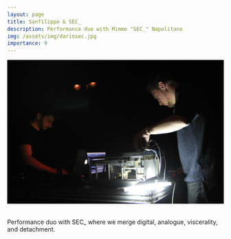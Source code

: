```yaml
---
layout: page
title: Sanfilippo & SEC_
description: Performance duo with Mimmo "SEC_" Napolitano
img: /assets/img/dariosec.jpg
importance: 9
---
```


<div class="row justify-content-sm-center">
    <div class="col-sm-24 mt-3 mt-md-0">
        <img class="img-fluid rounded z-depth-1" src="/assets/img/dariosec.jpg" alt="" title="Live at Cafè Oto, 2016"/>
    </div>
</div>

<br>

Performance duo with SEC_ where we merge digital, analogue, viscerality, and detachment.
